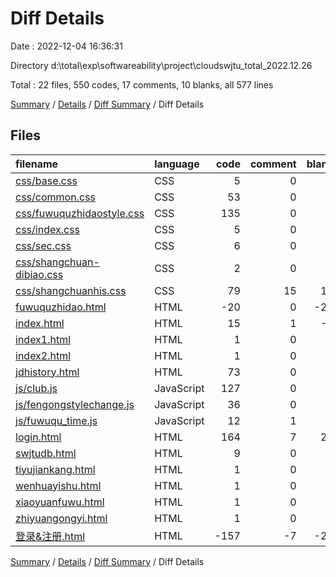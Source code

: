 # Diff Details

Date : 2022-12-04 16:36:31

Directory d:\\total\\exp\\softwareability\\project\\cloudswjtu_total_2022.12.26

Total : 22 files,  550 codes, 17 comments, 10 blanks, all 577 lines

[Summary](results.md) / [Details](details.md) / [Diff Summary](diff.md) / Diff Details

## Files
| filename | language | code | comment | blank | total |
| :--- | :--- | ---: | ---: | ---: | ---: |
| [css/base.css](/css/base.css) | CSS | 5 | 0 | 0 | 5 |
| [css/common.css](/css/common.css) | CSS | 53 | 0 | 3 | 56 |
| [css/fuwuquzhidaostyle.css](/css/fuwuquzhidaostyle.css) | CSS | 135 | 0 | 3 | 138 |
| [css/index.css](/css/index.css) | CSS | 5 | 0 | 0 | 5 |
| [css/sec.css](/css/sec.css) | CSS | 6 | 0 | 0 | 6 |
| [css/shangchuan-dibiao.css](/css/shangchuan-dibiao.css) | CSS | 2 | 0 | 0 | 2 |
| [css/shangchuanhis.css](/css/shangchuanhis.css) | CSS | 79 | 15 | 18 | 112 |
| [fuwuquzhidao.html](/fuwuquzhidao.html) | HTML | -20 | 0 | -22 | -42 |
| [index.html](/index.html) | HTML | 15 | 1 | -1 | 15 |
| [index1.html](/index1.html) | HTML | 1 | 0 | 0 | 1 |
| [index2.html](/index2.html) | HTML | 1 | 0 | 0 | 1 |
| [jdhistory.html](/jdhistory.html) | HTML | 73 | 0 | 1 | 74 |
| [js/club.js](/js/club.js) | JavaScript | 127 | 0 | 7 | 134 |
| [js/fengongstylechange.js](/js/fengongstylechange.js) | JavaScript | 36 | 0 | 0 | 36 |
| [js/fuwuqu_time.js](/js/fuwuqu_time.js) | JavaScript | 12 | 1 | 0 | 13 |
| [login.html](/login.html) | HTML | 164 | 7 | 24 | 195 |
| [swjtudb.html](/swjtudb.html) | HTML | 9 | 0 | 1 | 10 |
| [tiyujiankang.html](/tiyujiankang.html) | HTML | 1 | 0 | 0 | 1 |
| [wenhuayishu.html](/wenhuayishu.html) | HTML | 1 | 0 | 0 | 1 |
| [xiaoyuanfuwu.html](/xiaoyuanfuwu.html) | HTML | 1 | 0 | 0 | 1 |
| [zhiyuangongyi.html](/zhiyuangongyi.html) | HTML | 1 | 0 | 0 | 1 |
| [登录&注册.html](/%E7%99%BB%E5%BD%95&%E6%B3%A8%E5%86%8C.html) | HTML | -157 | -7 | -24 | -188 |

[Summary](results.md) / [Details](details.md) / [Diff Summary](diff.md) / Diff Details